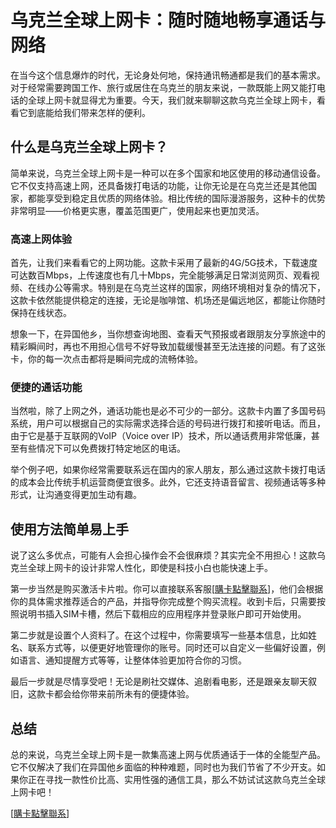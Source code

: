 # 乌克兰全球上网卡：随时随地畅享通话与网络

在当今这个信息爆炸的时代，无论身处何地，保持通讯畅通都是我们的基本需求。对于经常需要跨国工作、旅行或居住在乌克兰的朋友来说，一款既能上网又能打电话的全球上网卡就显得尤为重要。今天，我们就来聊聊这款乌克兰全球上网卡，看看它到底能给我们带来怎样的便利。

## 什么是乌克兰全球上网卡？

简单来说，乌克兰全球上网卡是一种可以在多个国家和地区使用的移动通信设备。它不仅支持高速上网，还具备拨打电话的功能，让你无论是在乌克兰还是其他国家，都能享受到稳定且优质的网络体验。相比传统的国际漫游服务，这种卡的优势非常明显——价格更实惠，覆盖范围更广，使用起来也更加灵活。

### 高速上网体验

首先，让我们来看看它的上网功能。这款卡采用了最新的4G/5G技术，下载速度可达数百Mbps，上传速度也有几十Mbps，完全能够满足日常浏览网页、观看视频、在线办公等需求。特别是在乌克兰这样的国家，网络环境相对复杂的情况下，这款卡依然能提供稳定的连接，无论是咖啡馆、机场还是偏远地区，都能让你随时保持在线状态。

想象一下，在异国他乡，当你想查询地图、查看天气预报或者跟朋友分享旅途中的精彩瞬间时，再也不用担心信号不好导致加载缓慢甚至无法连接的问题。有了这张卡，你的每一次点击都将是瞬间完成的流畅体验。

### 便捷的通话功能

当然啦，除了上网之外，通话功能也是必不可少的一部分。这款卡内置了多国号码系统，用户可以根据自己的实际需求选择合适的号码进行拨打和接听电话。而且，由于它是基于互联网的VoIP（Voice over IP）技术，所以通话费用非常低廉，甚至有些情况下可以免费拨打特定地区的电话。

举个例子吧，如果你经常需要联系远在国内的家人朋友，那么通过这款卡拨打电话的成本会比传统手机运营商便宜很多。此外，它还支持语音留言、视频通话等多种形式，让沟通变得更加生动有趣。

## 使用方法简单易上手

说了这么多优点，可能有人会担心操作会不会很麻烦？其实完全不用担心！这款乌克兰全球上网卡的设计非常人性化，即使是科技小白也能快速上手。

第一步当然是购买激活卡片啦。你可以直接联系客服[[購卡點擊聯系](https://t.me/s/esim1088)]，他们会根据你的具体需求推荐适合的产品，并指导你完成整个购买流程。收到卡后，只需要按照说明书插入SIM卡槽，然后下载相应的应用程序并登录账户即可开始使用。

第二步就是设置个人资料了。在这个过程中，你需要填写一些基本信息，比如姓名、联系方式等，以便更好地管理你的账号。同时还可以自定义一些偏好设置，例如语言、通知提醒方式等等，让整体体验更加符合你的习惯。

最后一步就是尽情享受吧！无论是刷社交媒体、追剧看电影，还是跟亲友聊天叙旧，这款卡都会给你带来前所未有的便捷体验。

## 总结

总的来说，乌克兰全球上网卡是一款集高速上网与优质通话于一体的全能型产品。它不仅解决了我们在异国他乡面临的种种难题，同时也为我们节省了不少开支。如果你正在寻找一款性价比高、实用性强的通信工具，那么不妨试试这款乌克兰全球上网卡吧！

[[購卡點擊聯系](https://t.me/s/esim1088)]